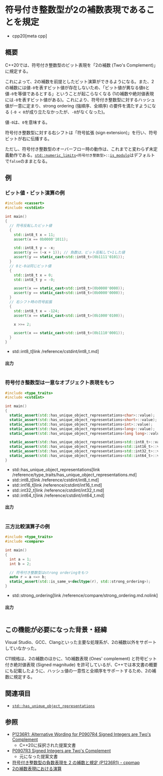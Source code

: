 # 符号付き整数型が2の補数表現であることを規定
* cpp20[meta cpp]

## 概要
C++20では、符号付き整数型のビット表現を「2の補数 (Two's Complement)」に規定する。

これによって、2の補数を前提としたビット演算ができるようになる。また、2の補数には値`-0`を表すビット値が存在しないため、「ビット値が異なる値`0`と値`-0`を等値であるとする」ということが起こらなくなる (1の補数や絶対値表現には`-0`を表すビット値がある)。これにより、符号付き整数型に対するハッシュ値が一意に定まり、strong ordering (強順序、全順序) の要件を満たすようになる (`-0 < 0`が成り立たなかったが、`-0`がなくなった)。

値`-0`は、`0`を意味する。

符号付き整数型に対する右シフトは「符号拡張 (sign extension)」を行い、符号ビットが右に伝播する。

ただし、符号付き整数型のオーバーフロー時の動作は、これまでと変わらず未定義動作である。[`std::numeric_limits`](/reference/limits/numeric_limits.md)`<符号付き整数型>::`[`is_modulo`](/reference/limits/numeric_limits/is_modulo.md)はデフォルトで`false`のままとなる。


## 例
### ビット値・ビット演算の例
```cpp example
#include <cassert>
#include <cstdint>

int main()
{
  // 符号反転したビット値
  {
    std::int8_t x = 11;
    assert(x == 0b0000'1011);

    std::int8_t y = -x;
    assert(y == (~x + 1)); // 負数は、ビット反転して+1した値
    assert(y == static_cast<std::int8_t>(0b1111'0101));
  }
  // 0と-0は同じビット値
  {
    std::int8_t x = 0;
    std::int8_t y = -0;

    assert(x == static_cast<std::int8_t>(0b0000'0000));
    assert(y == static_cast<std::int8_t>(0b0000'0000));
  }
  // 右シフト時の符号拡張
  {
    std::int8_t x = -124;
    assert(x == static_cast<std::int8_t>(0b1000'0100));

    x >>= 2;

    assert(x == static_cast<std::int8_t>(0b1110'0001));
  }
}
```
* std::int8_t[link /reference/cstdint/int8_t.md]

#### 出力
```
```

### 符号付き整数型は一意なオブジェクト表現をもつ
```cpp example
#include <type_traits>
#include <cstdint>

int main()
{
  static_assert(std::has_unique_object_representations<char>::value);
  static_assert(std::has_unique_object_representations<short>::value);
  static_assert(std::has_unique_object_representations<int>::value);
  static_assert(std::has_unique_object_representations<long>::value);
  static_assert(std::has_unique_object_representations<long long>::value);

  static_assert(std::has_unique_object_representations<std::int8_t>::value);
  static_assert(std::has_unique_object_representations<std::int16_t>::value);
  static_assert(std::has_unique_object_representations<std::int32_t>::value);
  static_assert(std::has_unique_object_representations<std::int64_t>::value);
}
```
* std::has_unique_object_representations[link /reference/type_traits/has_unique_object_representations.md]
* std::int8_t[link /reference/cstdint/int8_t.md]
* std::int16_t[link /reference/cstdint/int16_t.md]
* std::int32_t[link /reference/cstdint/int32_t.md]
* std::int64_t[link /reference/cstdint/int64_t.md]

#### 出力
```
```

### 三方比較演算子の例
```cpp example
#include <type_traits>
#include <compare>

int main()
{
  int a = 1;
  int b = 2;

  // 符号付き整数型はstrong orderingをもつ
  auto r = a <=> b;
  static_assert(std::is_same_v<decltype(r), std::strong_ordering>);
}
```
* std::strong_ordering[link /reference/compare/strong_ordering.md.nolink]

#### 出力
```
```


## この機能が必要になった背景・経緯
Visual Studio、GCC、Clangといった主要な処理系が、2の補数以外をサポートしていなかった。

C11規格は、2の補数のほかに、1の補数表現 (Ones' complement) と符号ビット付き絶対値表現 (Signed magnitude) を許可しているが、C++では本文書の概要にも記載したように、ハッシュ値の一意性と全順序をサポートするため、2の補数に規定する。


## 関連項目
- [`std::has_unique_object_representations`](/reference/type_traits/has_unique_object_representations.md)


## 参照
- [P1236R1: Alternative Wording for P0907R4 Signed Integers are Two's Complement](http://www.open-std.org/jtc1/sc22/wg21/docs/papers/2018/p1236r1.html)
    - C++20に採択された提案文書
- [P0907R3 Signed Integers are Two's Complement](http://www.open-std.org/jtc1/sc22/wg21/docs/papers/2018/p0907r3.html)
    - 元になった提案文書
- [符号付き整数型の負数表現を 2 の補数と規定 (P1236R1) - cppmap](https://cppmap.github.io/standardization/cpp20/#2-p1236r1)
- [2の補数表現における演算](http://www.cc.kyoto-su.ac.jp/~kbys/kiso/number/int-op.html)
